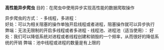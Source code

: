 **高性能异步爬虫**
目的：在爬虫中使用异步实现高性能的数据爬取操作

异步爬虫的方式：
    - 多线程，多进程：     
        好处：可以为相关阻塞的操作单独开启线程或者进程，阻塞操作就可以异步执行
        弊端：无法无限制的开启多线程或者多进程
    - 线程池、进程池（适当使用）：
        好处：我们可以降低系统对进程或者线程创建和销毁的一个频率，从而很好的降低系统的开销
        弊端：池中线程或进程的数量是有上限的


